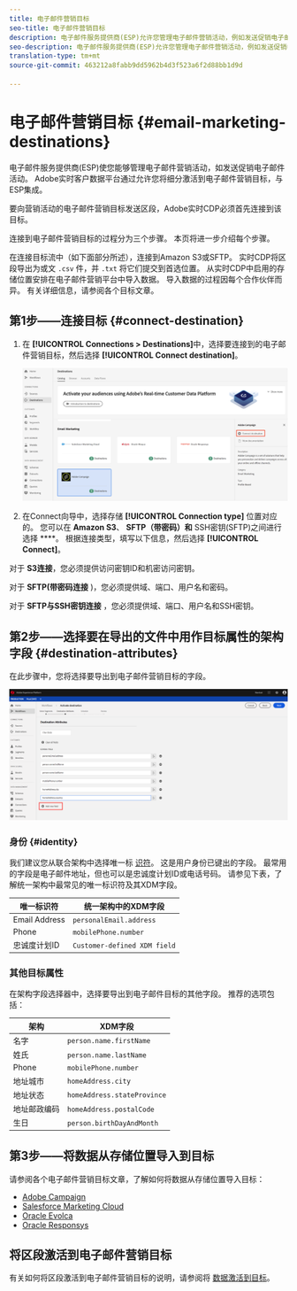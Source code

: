 ```yaml
---
title: 电子邮件营销目标
seo-title: 电子邮件营销目标
description: 电子邮件服务提供商(ESP)允许您管理电子邮件营销活动，例如发送促销电子邮件活动。
seo-description: 电子邮件服务提供商(ESP)允许您管理电子邮件营销活动，例如发送促销电子邮件活动。
translation-type: tm+mt
source-git-commit: 463212a8fabb9dd5962b4d3f523a6f2d88bb1d9d

---
```



# 电子邮件营销目标 {#email-marketing-destinations}

电子邮件服务提供商(ESP)使您能够管理电子邮件营销活动，如发送促销电子邮件活动。 Adobe实时客户数据平台通过允许您将细分激活到电子邮件营销目标，与ESP集成。

要向营销活动的电子邮件营销目标发送区段，Adobe实时CDP必须首先连接到该目标。

连接到电子邮件营销目标的过程分为三个步骤。 本页将进一步介绍每个步骤。

在连接目标流中（如下面部分所述），连接到Amazon S3或SFTP。 实时CDP将区段导出为或文 `.csv` 件，并 `.txt` 将它们提交到首选位置。 从实时CDP中启用的存储位置安排在电子邮件营销平台中导入数据。 导入数据的过程因每个合作伙伴而异。 有关详细信息，请参阅各个目标文章。

## 第1步——连接目标 {#connect-destination}

1. 在 **[!UICONTROL Connections > Destinations]**&#x200B;中，选择要连接到的电子邮件营销目标，然后选择 **[!UICONTROL Connect destination]**。

   ![连接到目标](/help/rtcdp/destinations/assets/connect-destination.png)

2. 在Connect向导中，选择存储 **[!UICONTROL Connection type]** 位置对应的。 您可以在 **Amazon S3**、 **SFTP（带密码）和** SSH密钥(SFTP)之间进行选择 ****。 根据连接类型，填写以下信息，然后选择 **[!UICONTROL Connect]**。

对于 **S3连接**，您必须提供访问密钥ID和机密访问密钥。

对于 **SFTP(带密码连接** )，您必须提供域、端口、用户名和密码。

对于 **SFTP与SSH密钥连接** ，您必须提供域、端口、用户名和SSH密钥。

## 第2步——选择要在导出的文件中用作目标属性的架构字段 {#destination-attributes}

在此步骤中，您将选择要导出到电子邮件营销目标的字段。

![目标属性](/help/rtcdp/destinations/assets/destination-attributes.png)

### 身份 {#identity}

我们建议您从联合架构中选择唯一标 [识符](https://www.adobe.io/apis/experienceplatform/home/profile-identity-segmentation/profile-identity-segmentation-services.html#!api-specification/markdown/narrative/technical_overview/unified_profile_architectural_overview/unified_profile_architectural_overview.md)。 这是用户身份已键出的字段。 最常用的字段是电子邮件地址，但也可以是忠诚度计划ID或电话号码。 请参见下表，了解统一架构中最常见的唯一标识符及其XDM字段。

| 唯一标识符 | 统一架构中的XDM字段 |
---------|----------
| Email Address | `personalEmail.address` |
| Phone | `mobilePhone.number` |
| 忠诚度计划ID | `Customer-defined XDM field` |

### 其他目标属性

在架构字段选择器中，选择要导出到电子邮件目标的其他字段。 推荐的选项包括：

| 架构 | XDM字段 |
---------|----------
| 名字 | `person.name.firstName` |
| 姓氏 | `person.name.lastName` |
| Phone | `mobilePhone.number` |
| 地址城市 | `homeAddress.city` |
| 地址状态 | `homeAddress.stateProvince` |
| 地址邮政编码 | `homeAddress.postalCode` |
| 生日 | `person.birthDayAndMonth` |

## 第3步——将数据从存储位置导入到目标

请参阅各个电子邮件营销目标文章，了解如何将数据从存储位置导入目标：

* [Adobe Campaign](/help/rtcdp/destinations/adobe-campaign-destination.md#import-data-into-campaign)
* [Salesforce Marketing Cloud](/help/rtcdp/destinations/salesforce-marketing-cloud-destination.md#import-data-into-salesforce)
* [Oracle Evolca](/help/rtcdp/destinations/oracle-eloqua-destination.md#import-data-into-eloqua)
* [Oracle Responsys](/help/rtcdp/destinations/oracle-responsys-destination.md#import-data-into-responsys)

## 将区段激活到电子邮件营销目标

有关如何将区段激活到电子邮件营销目标的说明，请参阅将 [数据激活到目标](/help/rtcdp/destinations/activate-destinations.md)。